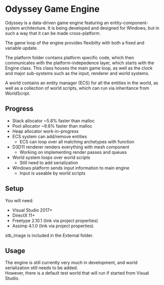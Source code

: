 # Odyssey Game Engine

Odyssey is a data-driven game engine featuring an entity-component-system architecture.  It is being developed and designed for Windows, but in such a way that it can be made cross-platform.

The game loop of the engine provides flexibilty with both a fixed and variable update.

The platform folder contains platform specific code, which then communicates with the platform-indepedence layer, which starts with the Engine class.  This class houses the main game loop, as well as the clock and major sub-systems such as the input, renderer and world systems.  

A world contains an entity manager (ECS) for all the entities in the world, as well as a collection of world scripts, which can run via inheritance from WorldScript.

## Progress

* Stack allocator ~5.8% faster than malloc
* Pool allocator ~9.8% faster than malloc
* Heap allocator work-in-progress
* ECS system can add/remove entities
  * ECS can loop over all matching archetypes with function
* D3D11 renderer renders everything with mesh component
  * Working on implementing render passes and queues
* World system loops over world scripts
  * Still need to add serialization
* Windows platform sends input information to main engine
  * Input is useable by world scripts

## Setup

You will need:
* Visual Studio 2017+
* DirectX 11+
* Freetype 2.10.1 (link via project properties)
* Assimp 4.1.0 (link via project properties)

stb_image is included in the External folder.

## Usage

The engine is still currently very much in development, and world serialization still needs to be added.  
However, there is a default test world that will run if started from Visual Studio.